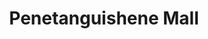 ---
title: "Penetanguishene Mall"
url: /penetanguishene/penetanguishene-mall/
shop: Einkaufszentrum
---